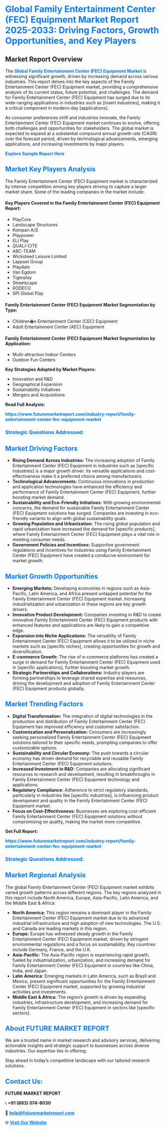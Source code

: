 <h1 style="color: #007BFF;">Global Family Entertainment Center (FEC) Equipment Market Report 2025-2033: Driving Factors, Growth Opportunities, and Key Players</h1>

<section id="overview">
<h2>Market Report Overview</h2>
<p>The <a href="https://www.futuremarketreport.com/industry-report/family-entertainment-center-fec-equipment-market" style="color: #007BFF; text-decoration: none;"><strong>Global Family Entertainment Center (FEC) Equipment Market</strong></a> is witnessing significant growth, driven by increasing demand across various industries. This report delves into the key aspects of the Family Entertainment Center (FEC) Equipment market, providing a comprehensive analysis of its current status, future potential, and challenges. The demand for Family Entertainment Center (FEC) Equipment has surged due to its wide-ranging applications in industries such as [insert industries], making it a critical component in modern-day [applications].</p>
<p>As consumer preferences shift and industries innovate, the Family Entertainment Center (FEC) Equipment market continues to evolve, offering both challenges and opportunities for stakeholders. The global market is expected to expand at a substantial compound annual growth rate (CAGR) over the forecast period, driven by technological advancements, emerging applications, and increasing investments by major players.</p>
</section>

<section id="overview">
<p><a href="https://www.futuremarketreport.com/request-sample/reportId=26905" style="color: #007BFF; text-decoration: none;"><strong>Explore Sample Report Here</strong></a></p>
</section>

<section id="key-players">
<h2 style="color: #007BFF;">Market Key Players Analysis</h2>
<p>The Family Entertainment Center (FEC) Equipment market is characterized by intense competition among key players striving to capture a larger market share. Some of the leading companies in the market include:</p>
<h4>Key Players Covered in the Family Entertainment Center (FEC) Equipment Report:</h4>
<ul><li>PlayCore</li><li>Landscape Structures</li><li>Kompan A/S</li><li>Playpower</li><li>ELI Play</li><li>QUALI-CITE</li><li>ABC-TEAM</li><li>Wicksteed Leisure Limited</li><li>Lappset Group</li><li>Playdale</li><li>Van Egdom</li><li>Tigerplay</li><li>Streetscape</li><li>RODECO</li><li>SPI Global Play</li></ul>
<h4>Family Entertainment Center (FEC) Equipment Market Segmentation by Type:</h4>
<ul><li>Children�s Entertainment Center (CEC) Equipment</li><li>Adult Entertainment Center (AEC) Equipment</li></ul>

<h4>Family Entertainment Center (FEC) Equipment Market Segmentation by Application:</h4>
<ul><li>Multi-attraction Indoor Centers</li><li>Outdoor Fun Centers</li></ul>
<p><strong>Key Strategies Adopted by Market Players:</strong></p>
<ul>
<li>Innovation and R&D</li>
<li>Geographical Expansion</li>
<li>Sustainability Initiatives</li>
<li>Mergers and Acquisitions</li>
</ul>
</section>

<section>
<p><strong>Read Full Analysis: </strong></p><a href="https://www.futuremarketreport.com/industry-report/family-entertainment-center-fec-equipment-market" style="color: #007BFF; text-decoration: none;"><strong>https://www.futuremarketreport.com/industry-report/family-entertainment-center-fec-equipment-market</strong></a>
<h3 style="color: #007BFF;">Strategic Questions Addressed:</h3>
</section>

<section id="driving-factors">
<h2 style="color: #007BFF;">Market Driving Factors</h2>
<ul>
<li><strong>Rising Demand Across Industries:</strong> The increasing adoption of Family Entertainment Center (FEC) Equipment in industries such as [specific industries] is a major growth driver. Its versatile applications and cost-effectiveness make it a preferred choice among manufacturers.</li>
<li><strong>Technological Advancements:</strong> Continuous innovations in production and application technologies have enhanced the efficiency and performance of Family Entertainment Center (FEC) Equipment, further boosting market demand.</li>
<li><strong>Sustainability and Eco-Friendly Initiatives:</strong> With growing environmental concerns, the demand for sustainable Family Entertainment Center (FEC) Equipment solutions has surged. Companies are investing in eco-friendly variants to align with global sustainability goals.</li>
<li><strong>Growing Population and Urbanization:</strong> The rising global population and rapid urbanization have increased the demand for [specific products], where Family Entertainment Center (FEC) Equipment plays a vital role in meeting consumer needs.</li>
<li><strong>Government Policies and Incentives:</strong> Supportive government regulations and incentives for industries using Family Entertainment Center (FEC) Equipment have created a conducive environment for market growth.</li>
</ul>
</section>

<section id="growth-opportunities">
<h2 style="color: #007BFF;">Market Growth Opportunities</h2>
<ul>
<li><strong>Emerging Markets:</strong> Developing economies in regions such as Asia-Pacific, Latin America, and Africa present untapped potential for the Family Entertainment Center (FEC) Equipment market. Increasing industrialization and urbanization in these regions are key growth drivers.</li>
<li><strong>Innovative Product Development:</strong> Companies investing in R&D to create innovative Family Entertainment Center (FEC) Equipment products with enhanced features and applications are likely to gain a competitive edge.</li>
<li><strong>Expansion into Niche Applications:</strong> The versatility of Family Entertainment Center (FEC) Equipment allows it to be utilized in niche markets such as [specific niches], creating opportunities for growth and diversification.</li>
<li><strong>E-commerce Growth:</strong> The rise of e-commerce platforms has created a surge in demand for Family Entertainment Center (FEC) Equipment used in [specific applications], further boosting market growth.</li>
<li><strong>Strategic Partnerships and Collaborations:</strong> Industry players are forming partnerships to leverage shared expertise and resources, driving the development and adoption of Family Entertainment Center (FEC) Equipment products globally.</li>
</ul>
</section>

<section id="trending-factors">
<h2 style="color: #007BFF;">Market Trending Factors</h2>
<ul>
<li><strong>Digital Transformation:</strong> The integration of digital technologies in the production and distribution of Family Entertainment Center (FEC) Equipment has improved efficiency and customer satisfaction.</li>
<li><strong>Customization and Personalization:</strong> Consumers are increasingly seeking personalized Family Entertainment Center (FEC) Equipment solutions tailored to their specific needs, prompting companies to offer customizable options.</li>
<li><strong>Sustainability and Circular Economy:</strong> The push towards a circular economy has driven demand for recyclable and reusable Family Entertainment Center (FEC) Equipment solutions.</li>
<li><strong>Increased Investment in R&D:</strong> Companies are allocating significant resources to research and development, resulting in breakthroughs in Family Entertainment Center (FEC) Equipment technology and applications.</li>
<li><strong>Regulatory Compliance:</strong> Adherence to strict regulatory standards, particularly in industries like [specific industries], is influencing product development and quality in the Family Entertainment Center (FEC) Equipment market.</li>
<li><strong>Focus on Cost-Effectiveness:</strong> Businesses are exploring cost-efficient Family Entertainment Center (FEC) Equipment solutions without compromising on quality, making the market more competitive.</li>
</ul>
</section>

<section>
<p><strong>Get Full Report: </strong></p><a href="https://www.futuremarketreport.com/industry-report/family-entertainment-center-fec-equipment-market" style="color: #007BFF; text-decoration: none;"><strong>https://www.futuremarketreport.com/industry-report/family-entertainment-center-fec-equipment-market</strong></a>
<h3 style="color: #007BFF;">Strategic Questions Addressed:</h3>
</section>


<section id="regional-analysis">
<h2 style="color: #007BFF;">Market Regional Analysis</h2>
<p>The global Family Entertainment Center (FEC) Equipment market exhibits varied growth patterns across different regions. The key regions analyzed in this report include North America, Europe, Asia-Pacific, Latin America, and the Middle East & Africa:</p>
<ul>
<li><strong>North America:</strong> This region remains a dominant player in the Family Entertainment Center (FEC) Equipment market due to its advanced industrial infrastructure and high adoption of new technologies. The U.S. and Canada are leading markets in this region.</li>
<li><strong>Europe:</strong> Europe has witnessed steady growth in the Family Entertainment Center (FEC) Equipment market, driven by stringent environmental regulations and a focus on sustainability. Key countries include Germany, France, and the U.K.</li>
<li><strong>Asia-Pacific:</strong> The Asia-Pacific region is experiencing rapid growth, fueled by industrialization, urbanization, and increasing demand for Family Entertainment Center (FEC) Equipment in countries like China, India, and Japan.</li>
<li><strong>Latin America:</strong> Emerging markets in Latin America, such as Brazil and Mexico, present significant opportunities for the Family Entertainment Center (FEC) Equipment market, supported by growing industrial activities and investments.</li>
<li><strong>Middle East & Africa:</strong> The region’s growth is driven by expanding industries, infrastructure development, and increasing demand for Family Entertainment Center (FEC) Equipment in sectors like [specific sectors].</li>
</ul>
</section>

<footer>
<h2 style="color: #007BFF;">About FUTURE MARKET REPORT</h2>
<p>We are a trusted name in market research and advisory services, delivering actionable insights and strategic support to businesses across diverse industries. Our expertise lies in offering:</p>

<p>Stay ahead in today’s competitive landscape with our tailored research solutions.</p>

<h2 style="color: #007BFF;">Contact Us:</h2>
<p><strong>FUTURE MARKET REPORT</strong></p>
<p>📞 <strong>+91 (883) 074-8030</strong></p>
<p>📧 <strong><a href="mailto:help@futuremarketreport.com" style="color: #007BFF;">help@futuremarketreport.com</a></strong></p>
<p>🌐 <strong><a href="https://www.futuremarketreport.com/" style="color: #007BFF;">Visit Our Website</a></strong></p>
</footer>